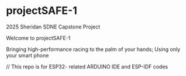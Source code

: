# projectSAFE-1
2025 Sheridan SDNE Capstone Project 

Welcome to projectSAFE-1

Bringing high-performance racing to the palm of your hands; Using only your smart phone


// This repo is for ESP32- related ARDUINO IDE and ESP-IDF codes 
